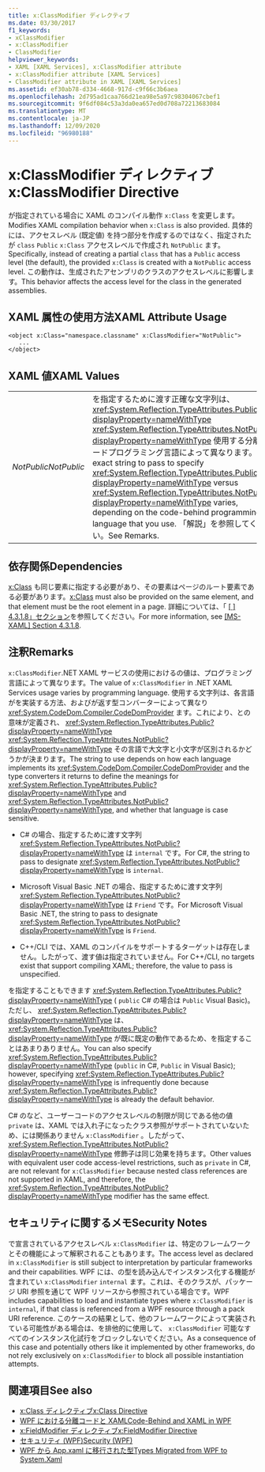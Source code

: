 ```yaml
---
title: x:ClassModifier ディレクティブ
ms.date: 03/30/2017
f1_keywords:
- xClassModifier
- x:ClassModifier
- ClassModifier
helpviewer_keywords:
- XAML [XAML Services], x:ClassModifier attribute
- x:ClassModifier attribute [XAML Services]
- ClassModifier attribute in XAML [XAML Services]
ms.assetid: ef30ab78-d334-4668-917d-c9f66c3b6aea
ms.openlocfilehash: 2d795ad1caa766d21ea98e5a97c98304067cbef1
ms.sourcegitcommit: 9f6df084c53a3da0ea657ed0d708a72213683084
ms.translationtype: MT
ms.contentlocale: ja-JP
ms.lasthandoff: 12/09/2020
ms.locfileid: "96980188"
---
```

# <a name="xclassmodifier-directive"></a><span data-ttu-id="fead1-102">x:ClassModifier ディレクティブ</span><span class="sxs-lookup"><span data-stu-id="fead1-102">x:ClassModifier Directive</span></span>

<span data-ttu-id="fead1-103">が指定されている場合に XAML のコンパイル動作 `x:Class` を変更します。</span><span class="sxs-lookup"><span data-stu-id="fead1-103">Modifies XAML compilation behavior when `x:Class` is also provided.</span></span> <span data-ttu-id="fead1-104">具体的には、アクセスレベル (既定値) を持つ部分を作成するのではなく、指定されたが `class` `Public` `x:Class` アクセスレベルで作成され `NotPublic` ます。</span><span class="sxs-lookup"><span data-stu-id="fead1-104">Specifically, instead of creating a partial `class` that has a `Public` access level (the default), the provided `x:Class` is created with a `NotPublic` access level.</span></span> <span data-ttu-id="fead1-105">この動作は、生成されたアセンブリのクラスのアクセスレベルに影響します。</span><span class="sxs-lookup"><span data-stu-id="fead1-105">This behavior affects the access level for the class in the generated assemblies.</span></span>

## <a name="xaml-attribute-usage"></a><span data-ttu-id="fead1-106">XAML 属性の使用方法</span><span class="sxs-lookup"><span data-stu-id="fead1-106">XAML Attribute Usage</span></span>

```xaml
<object x:Class="namespace.classname" x:ClassModifier="NotPublic">
   ...
</object>
```

## <a name="xaml-values"></a><span data-ttu-id="fead1-107">XAML 値</span><span class="sxs-lookup"><span data-stu-id="fead1-107">XAML Values</span></span>

|||
|-|-|
|<span data-ttu-id="fead1-108">*NotPublic*</span><span class="sxs-lookup"><span data-stu-id="fead1-108">*NotPublic*</span></span>|<span data-ttu-id="fead1-109">を指定するために渡す正確な文字列は、 <xref:System.Reflection.TypeAttributes.Public?displayProperty=nameWithType> <xref:System.Reflection.TypeAttributes.NotPublic?displayProperty=nameWithType> 使用する分離コードプログラミング言語によって異なります。</span><span class="sxs-lookup"><span data-stu-id="fead1-109">The exact string to pass to specify <xref:System.Reflection.TypeAttributes.Public?displayProperty=nameWithType> versus <xref:System.Reflection.TypeAttributes.NotPublic?displayProperty=nameWithType> varies, depending on the code-behind programming language that you use.</span></span> <span data-ttu-id="fead1-110">「解説」を参照してください。</span><span class="sxs-lookup"><span data-stu-id="fead1-110">See Remarks.</span></span>|

## <a name="dependencies"></a><span data-ttu-id="fead1-111">依存関係</span><span class="sxs-lookup"><span data-stu-id="fead1-111">Dependencies</span></span>

<span data-ttu-id="fead1-112">[x:Class](xclass-directive.md) も同じ要素に指定する必要があり、その要素はページのルート要素である必要があります。</span><span class="sxs-lookup"><span data-stu-id="fead1-112">[x:Class](xclass-directive.md) must also be provided on the same element, and that element must be the root element in a page.</span></span> <span data-ttu-id="fead1-113">詳細については、「 [ \[ \] 4.3.1.8」セクション](/previous-versions/msp-n-p/ff650760(v=pandp.10))を参照してください。</span><span class="sxs-lookup"><span data-stu-id="fead1-113">For more information, see [\[MS-XAML\] Section 4.3.1.8](/previous-versions/msp-n-p/ff650760(v=pandp.10)).</span></span>

## <a name="remarks"></a><span data-ttu-id="fead1-114">注釈</span><span class="sxs-lookup"><span data-stu-id="fead1-114">Remarks</span></span>

<span data-ttu-id="fead1-115">`x:ClassModifier`.NET XAML サービスの使用におけるの値は、プログラミング言語によって異なります。</span><span class="sxs-lookup"><span data-stu-id="fead1-115">The value of `x:ClassModifier` in .NET XAML Services usage varies by programming language.</span></span> <span data-ttu-id="fead1-116">使用する文字列は、各言語がを実装する方法、およびが返す型コンバーターによって異なり <xref:System.CodeDom.Compiler.CodeDomProvider> ます。これにより、との意味が定義され、 <xref:System.Reflection.TypeAttributes.Public?displayProperty=nameWithType> <xref:System.Reflection.TypeAttributes.NotPublic?displayProperty=nameWithType> その言語で大文字と小文字が区別されるかどうかが決まります。</span><span class="sxs-lookup"><span data-stu-id="fead1-116">The string to use depends on how each language implements its <xref:System.CodeDom.Compiler.CodeDomProvider> and the type converters it returns to define the meanings for <xref:System.Reflection.TypeAttributes.Public?displayProperty=nameWithType> and <xref:System.Reflection.TypeAttributes.NotPublic?displayProperty=nameWithType>, and whether that language is case sensitive.</span></span>

- <span data-ttu-id="fead1-117">C# の場合、指定するために渡す文字列 <xref:System.Reflection.TypeAttributes.NotPublic?displayProperty=nameWithType> は `internal` です。</span><span class="sxs-lookup"><span data-stu-id="fead1-117">For C#, the string to pass to designate <xref:System.Reflection.TypeAttributes.NotPublic?displayProperty=nameWithType> is `internal`.</span></span>

- <span data-ttu-id="fead1-118">Microsoft Visual Basic .NET の場合、指定するために渡す文字列 <xref:System.Reflection.TypeAttributes.NotPublic?displayProperty=nameWithType> は `Friend` です。</span><span class="sxs-lookup"><span data-stu-id="fead1-118">For Microsoft Visual Basic .NET, the string to pass to designate <xref:System.Reflection.TypeAttributes.NotPublic?displayProperty=nameWithType> is `Friend`.</span></span>

- <span data-ttu-id="fead1-119">C++/CLI では、XAML のコンパイルをサポートするターゲットは存在しません。したがって、渡す値は指定されていません。</span><span class="sxs-lookup"><span data-stu-id="fead1-119">For C++/CLI, no targets exist that support compiling XAML; therefore, the value to pass is unspecified.</span></span>

<span data-ttu-id="fead1-120">を指定することもできます <xref:System.Reflection.TypeAttributes.Public?displayProperty=nameWithType> ( `public` C# の場合は `Public` Visual Basic)。ただし、 <xref:System.Reflection.TypeAttributes.Public?displayProperty=nameWithType> は、 <xref:System.Reflection.TypeAttributes.Public?displayProperty=nameWithType> が既に既定の動作であるため、を指定することはあまりありません。</span><span class="sxs-lookup"><span data-stu-id="fead1-120">You can also specify <xref:System.Reflection.TypeAttributes.Public?displayProperty=nameWithType> (`public` in C#, `Public` in Visual Basic); however, specifying <xref:System.Reflection.TypeAttributes.Public?displayProperty=nameWithType> is infrequently done because <xref:System.Reflection.TypeAttributes.Public?displayProperty=nameWithType> is already the default behavior.</span></span>

<span data-ttu-id="fead1-121">C# のなど、ユーザーコードのアクセスレベルの制限が同じである他の値 `private` は、XAML では入れ子になったクラス参照がサポートされていないため、には関係ありません `x:ClassModifier` 。したがって、 <xref:System.Reflection.TypeAttributes.NotPublic?displayProperty=nameWithType> 修飾子は同じ効果を持ちます。</span><span class="sxs-lookup"><span data-stu-id="fead1-121">Other values with equivalent user code access-level restrictions, such as `private` in C#, are not relevant for `x:ClassModifier` because nested class references are not supported in XAML, and therefore, the <xref:System.Reflection.TypeAttributes.NotPublic?displayProperty=nameWithType> modifier has the same effect.</span></span>

## <a name="security-notes"></a><span data-ttu-id="fead1-122">セキュリティに関するメモ</span><span class="sxs-lookup"><span data-stu-id="fead1-122">Security Notes</span></span>

<span data-ttu-id="fead1-123">で宣言されているアクセスレベル `x:ClassModifier` は、特定のフレームワークとその機能によって解釈されることもあります。</span><span class="sxs-lookup"><span data-stu-id="fead1-123">The access level as declared in `x:ClassModifier` is still subject to interpretation by particular frameworks and their capabilities.</span></span> <span data-ttu-id="fead1-124">WPF には、の型を読み込んでインスタンス化する機能が含まれてい `x:ClassModifier` `internal` ます。これは、そのクラスが、パッケージ URI 参照を通じて WPF リソースから参照されている場合です。</span><span class="sxs-lookup"><span data-stu-id="fead1-124">WPF includes capabilities to load and instantiate types where `x:ClassModifier` is `internal`, if that class is referenced from a WPF resource through a pack URI reference.</span></span> <span data-ttu-id="fead1-125">このケースの結果として、他のフレームワークによって実装されている可能性がある場合は、を排他的に使用して、 `x:ClassModifier` 可能なすべてのインスタンス化試行をブロックしないでください。</span><span class="sxs-lookup"><span data-stu-id="fead1-125">As a consequence of this case and potentially others like it implemented by other frameworks, do not rely exclusively on `x:ClassModifier` to block all possible instantiation attempts.</span></span>

## <a name="see-also"></a><span data-ttu-id="fead1-126">関連項目</span><span class="sxs-lookup"><span data-stu-id="fead1-126">See also</span></span>

- [<span data-ttu-id="fead1-127">x:Class ディレクティブ</span><span class="sxs-lookup"><span data-stu-id="fead1-127">x:Class Directive</span></span>](xclass-directive.md)
- [<span data-ttu-id="fead1-128">WPF における分離コードと XAML</span><span class="sxs-lookup"><span data-stu-id="fead1-128">Code-Behind and XAML in WPF</span></span>](../framework/wpf/advanced/code-behind-and-xaml-in-wpf.md)
- [<span data-ttu-id="fead1-129">x:FieldModifier ディレクティブ</span><span class="sxs-lookup"><span data-stu-id="fead1-129">x:FieldModifier Directive</span></span>](xfieldmodifier-directive.md)
- [<span data-ttu-id="fead1-130">セキュリティ (WPF)</span><span class="sxs-lookup"><span data-stu-id="fead1-130">Security (WPF)</span></span>](../framework/wpf/security-wpf.md)
- [<span data-ttu-id="fead1-131">WPF から App.xaml に移行された型</span><span class="sxs-lookup"><span data-stu-id="fead1-131">Types Migrated from WPF to System.Xaml</span></span>](../framework/wpf/advanced/types-migrated-from-wpf-to-system.md)
